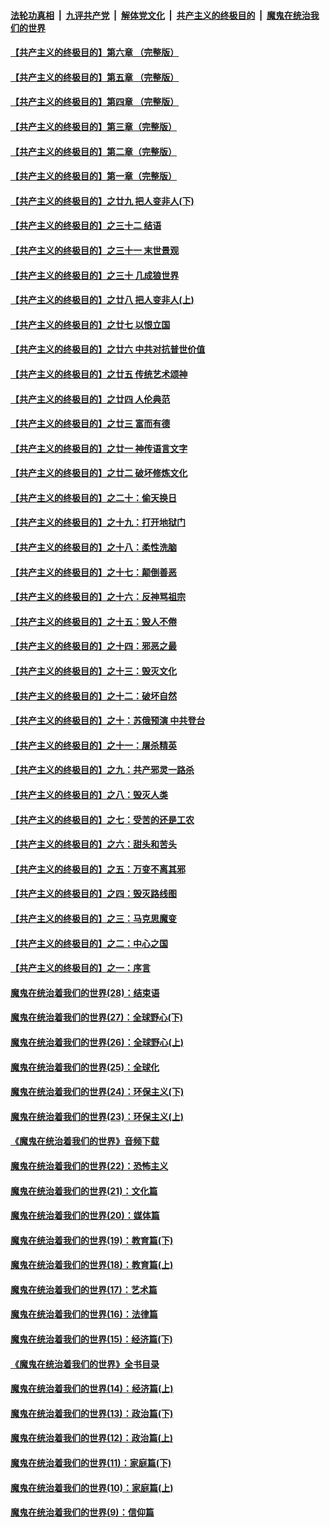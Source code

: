 ####  [法轮功真相](../../../../basic/blob/master/README.md?t=04101401) &nbsp;|&nbsp; [九评共产党](../../../../9ping.md/blob/master/README.md?t=04101401) &nbsp;|&nbsp; [解体党文化](../../../../jtdwh.md/blob/master/README.md?t=04101401)  &nbsp;|&nbsp; [共产主义的终极目的](../../../../gczydzjmd.md/blob/master/README.md?t=04101401) &nbsp;|&nbsp; [魔鬼在统治我们的世界](../../../../mgztzwmdsj.md/blob/master/README.md?t=04101401) 

#### [【共产主义的终极目的】第六章 （完整版）](../pages/nsc422/n11428913.md?t=04101401) 

#### [【共产主义的终极目的】第五章 （完整版）](../pages/nsc422/n11428912.md?t=04101401) 

#### [【共产主义的终极目的】第四章 （完整版）](../pages/nsc422/n11428907.md?t=04101401) 

#### [【共产主义的终极目的】第三章（完整版）](../pages/nsc422/n11428848.md?t=04101401) 

#### [【共产主义的终极目的】第二章（完整版）](../pages/nsc422/n11428831.md?t=04101401) 

#### [【共产主义的终极目的】第一章（完整版）](../pages/nsc422/n11417651.md?t=04101401) 

#### [【共产主义的终极目的】之廿九 把人变非人(下)](../pages/nsc422/n11344140.md?t=04101401) 

#### [【共产主义的终极目的】之三十二 结语](../pages/nsc422/n11360535.md?t=04101401) 

#### [【共产主义的终极目的】之三十一 末世景观](../pages/nsc422/n11351129.md?t=04101401) 

#### [【共产主义的终极目的】之三十 几成狼世界](../pages/nsc422/n11348280.md?t=04101401) 

#### [【共产主义的终极目的】之廿八 把人变非人(上)](../pages/nsc422/n11340492.md?t=04101401) 

#### [【共产主义的终极目的】之廿七 以恨立国](../pages/nsc422/n11336944.md?t=04101401) 

#### [【共产主义的终极目的】之廿六 中共对抗普世价值](../pages/nsc422/n11324785.md?t=04101401) 

#### [【共产主义的终极目的】之廿五 传统艺术颂神](../pages/nsc422/n11296396.md?t=04101401) 

#### [【共产主义的终极目的】之廿四 人伦典范](../pages/nsc422/n11296397.md?t=04101401) 

#### [【共产主义的终极目的】之廿三 富而有德](../pages/nsc422/n11283598.md?t=04101401) 

#### [【共产主义的终极目的】之廿一 神传语言文字](../pages/nsc422/n11263265.md?t=04101401) 

#### [【共产主义的终极目的】之廿二 破坏修炼文化](../pages/nsc422/n11245728.md?t=04101401) 

#### [【共产主义的终极目的】之二十：偷天换日](../pages/nsc422/n11238846.md?t=04101401) 

#### [【共产主义的终极目的】之十九：打开地狱门](../pages/nsc422/n11206376.md?t=04101401) 

#### [【共产主义的终极目的】之十八：柔性洗脑](../pages/nsc422/n11199994.md?t=04101401) 

#### [【共产主义的终极目的】之十七：颠倒善恶](../pages/nsc422/n11179782.md?t=04101401) 

#### [【共产主义的终极目的】之十六：反神骂祖宗](../pages/nsc422/n11166798.md?t=04101401) 

#### [【共产主义的终极目的】之十五：毁人不倦](../pages/nsc422/n11166792.md?t=04101401) 

#### [【共产主义的终极目的】之十四：邪恶之最](../pages/nsc422/n11150249.md?t=04101401) 

#### [【共产主义的终极目的】之十三：毁灭文化](../pages/nsc422/n11135227.md?t=04101401) 

#### [【共产主义的终极目的】之十二：破坏自然](../pages/nsc422/n11135214.md?t=04101401) 

#### [【共产主义的终极目的】之十：苏俄预演 中共登台](../pages/nsc422/n11118424.md?t=04101401) 

#### [【共产主义的终极目的】之十一：屠杀精英](../pages/nsc422/n11118442.md?t=04101401) 

#### [【共产主义的终极目的】之九：共产邪灵一路杀](../pages/nsc422/n11114139.md?t=04101401) 

#### [【共产主义的终极目的】之八：毁灭人类](../pages/nsc422/n11108503.md?t=04101401) 

#### [【共产主义的终极目的】之七：受苦的还是工农](../pages/nsc422/n11101809.md?t=04101401) 

#### [【共产主义的终极目的】之六：甜头和苦头](../pages/nsc422/n11096971.md?t=04101401) 

#### [【共产主义的终极目的】之五：万变不离其邪](../pages/nsc422/n11091285.md?t=04101401) 

#### [【共产主义的终极目的】之四：毁灭路线图](../pages/nsc422/n11086284.md?t=04101401) 

#### [【共产主义的终极目的】之三：马克思魔变](../pages/nsc422/n11061941.md?t=04101401) 

#### [【共产主义的终极目的】之二：中心之国](../pages/nsc422/n11047728.md?t=04101401) 

#### [【共产主义的终极目的】之一：序言](../pages/nsc422/n11086077.md?t=04101401) 

#### [魔鬼在统治着我们的世界(28)：结束语](../pages/nsc422/n10936246.md?t=04101401) 

#### [魔鬼在统治着我们的世界(27)：全球野心(下)](../pages/nsc422/n10928319.md?t=04101401) 

#### [魔鬼在统治着我们的世界(26)：全球野心(上)](../pages/nsc422/n10900318.md?t=04101401) 

#### [魔鬼在统治着我们的世界(25)：全球化](../pages/nsc422/n10788205.md?t=04101401) 

#### [魔鬼在统治着我们的世界(24)：环保主义(下)](../pages/nsc422/n10695307.md?t=04101401) 

#### [魔鬼在统治着我们的世界(23)：环保主义(上)](../pages/nsc422/n10688613.md?t=04101401) 

#### [《魔鬼在统治着我们的世界》音频下载](../pages/nsc422/n10635553.md?t=04101401) 

#### [魔鬼在统治着我们的世界(22)：恐怖主义](../pages/nsc422/n10614727.md?t=04101401) 

#### [魔鬼在统治着我们的世界(21)：文化篇](../pages/nsc422/n10597706.md?t=04101401) 

#### [魔鬼在统治着我们的世界(20)：媒体篇](../pages/nsc422/n10586579.md?t=04101401) 

#### [魔鬼在统治着我们的世界(19)：教育篇(下)](../pages/nsc422/n10564808.md?t=04101401) 

#### [魔鬼在统治着我们的世界(18)：教育篇(上)](../pages/nsc422/n10526970.md?t=04101401) 

#### [魔鬼在统治着我们的世界(17)：艺术篇](../pages/nsc422/n10499093.md?t=04101401) 

#### [魔鬼在统治着我们的世界(16)：法律篇](../pages/nsc422/n10485969.md?t=04101401) 

#### [魔鬼在统治着我们的世界(15)：经济篇(下)](../pages/nsc422/n10469975.md?t=04101401) 

#### [《魔鬼在统治着我们的世界》全书目录](../pages/nsc422/n10464261.md?t=04101401) 

#### [魔鬼在统治着我们的世界(14)：经济篇(上)](../pages/nsc422/n10457370.md?t=04101401) 

#### [魔鬼在统治着我们的世界(13)：政治篇(下)](../pages/nsc422/n10448270.md?t=04101401) 

#### [魔鬼在统治着我们的世界(12)：政治篇(上)](../pages/nsc422/n10444576.md?t=04101401) 

#### [魔鬼在统治着我们的世界(11)：家庭篇(下)](../pages/nsc422/n10440961.md?t=04101401) 

#### [魔鬼在统治着我们的世界(10)：家庭篇(上)](../pages/nsc422/n10435448.md?t=04101401) 

#### [魔鬼在统治着我们的世界(9)：信仰篇](../pages/nsc422/n10432159.md?t=04101401) 

